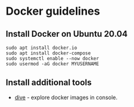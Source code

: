 # Docker guidelines

## Install Docker on Ubuntu 20.04
```
sudo apt install docker.io
sudo apt install docker-compose
sudo systemctl enable --now docker
sudo usermod -aG docker MYUSERNAME
```

## Install additional tools
* [dive](https://github.com/wagoodman/dive) - explore docker images in console.
